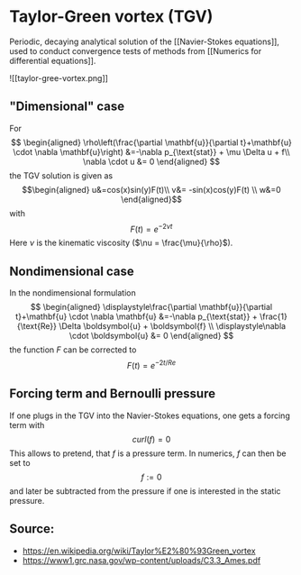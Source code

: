 # Taylor-Green vortex (TGV)

Periodic, decaying analytical solution of the [[Navier-Stokes equations]], used to conduct convergence tests of methods from [[Numerics for differential equations]].

![[taylor-gree-vortex.png]]


## "Dimensional" case
For 
$$
\begin{aligned}
    \rho\left(\frac{\partial \mathbf{u}}{\partial t}+\mathbf{u} \cdot \nabla \mathbf{u}\right) &=-\nabla p_{\text{stat}} + \mu \Delta u + f\\
	\nabla \cdot u &= 0
\end{aligned}
$$
the TGV solution is given as
$$\begin{aligned}
u&=cos(x)sin(y)F(t)\\
v&= -sin(x)cos(y)F(t) \\
w&=0
\end{aligned}$$
with
$$F(t)=e^{-2\nu t}$$
Here $\nu$ is the kinematic viscosity ($\nu = \frac{\mu}{\rho}$).


## Nondimensional case
In the nondimensional formulation
$$
\begin{aligned}
    \displaystyle\frac{\partial \mathbf{u}}{\partial t}+\mathbf{u} \cdot \nabla \mathbf{u} &=-\nabla p_{\text{stat}} + \frac{1}{\text{Re}} \Delta \boldsymbol{u} + \boldsymbol{f} \\
    \displaystyle\nabla \cdot \boldsymbol{u} &= 0
\end{aligned}
$$
 the function $F$ can be corrected to 
$$\displaystyle F(t)=e^{-2t/Re}$$


## Forcing term and Bernoulli pressure
If one plugs in the TGV into the Navier-Stokes equations, one gets a forcing term with
$$curl(f) = 0$$
This allows to pretend, that $f$ is a pressure term. In numerics, $f$ can then be set to 
$$f:=0$$
and later be subtracted from the pressure if one is interested in the static pressure.




## Source:
- https://en.wikipedia.org/wiki/Taylor%E2%80%93Green_vortex
- https://www1.grc.nasa.gov/wp-content/uploads/C3.3_Ames.pdf